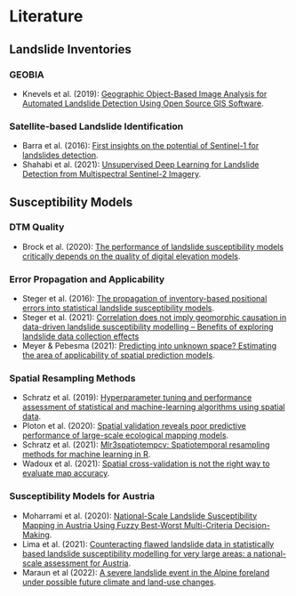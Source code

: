 # Literature

## Landslide Inventories

### GEOBIA
- Knevels et al. (2019): [Geographic Object-Based Image Analysis for Automated Landslide Detection Using Open Source GIS Software](https://doi.org/10.3390/ijgi8120551).

### Satellite-based Landslide Identification
- Barra et al. (2016): [First insights on the potential of Sentinel-1 for landslides detection](https://doi.org/10.1080/19475705.2016.1171258).
- Shahabi et al. (2021): [Unsupervised Deep Learning for Landslide Detection from Multispectral Sentinel-2 Imagery](https://doi.org/10.3390/rs13224698).

## Susceptibility Models

### DTM Quality
- Brock et al. (2020): [The performance of landslide susceptibility models critically depends on the quality of digital elevation models](https://doi.org/10.1080/19475705.2020.1776403).

### Error Propagation and Applicability
- Steger et al. (2016): [The propagation of inventory-based positional errors into statistical landslide susceptibility models](https://doi.org/10.5194/nhess-16-2729-2016).
- Steger et al. (2021): [Correlation does not imply geomorphic causation in data-driven landslide susceptibility modelling – Benefits of exploring landslide data collection effects](https://doi.org/10.1016/j.scitotenv.2021.145935)
- Meyer & Pebesma (2021): [Predicting into unknown space? Estimating the area of applicability of spatial prediction models](https://doi.org/10.1111/2041-210X.13650).

### Spatial Resampling Methods
- Schratz et al. (2019): [Hyperparameter tuning and performance assessment of statistical and machine-learning algorithms using spatial data](https://doi.org/10.1016/j.ecolmodel.2019.06.002).
- Ploton et al. (2020): [Spatial validation reveals poor predictive performance of large-scale ecological mapping models](https://doi.org/10.1038/s41467-020-18321-y).
- Schratz et al. (2021): [Mlr3spatiotempcv: Spatiotemporal resampling methods for machine learning in R](https://arxiv.org/abs/2110.12674).
- Wadoux et al. (2021): [Spatial cross-validation is not the right way to evaluate map accuracy](https://doi.org/10.1016/j.ecolmodel.2021.109692).


### Susceptibility Models for Austria
- Moharrami et al. (2020): [National-Scale Landslide Susceptibility Mapping in Austria Using Fuzzy Best-Worst Multi-Criteria Decision-Making](https://doi.org/10.3390/ijgi9060393).
- Lima et al. (2021): [Counteracting flawed landslide data in statistically based landslide susceptibility modelling for very large areas: a national-scale assessment for Austria](https://doi.org/10.1007/s10346-021-01693-7).
- Maraun et al (2022): [A severe landslide event in the Alpine foreland under possible future climate and land-use changes](https://doi.org/10.1038/s43247-022-00408-7).
